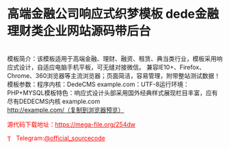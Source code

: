 # 高端金融公司响应式织梦模板 dede金融理财类企业网站源码带后台

<br>模板简介：该模板适用于高端金融、理财、融资、租赁、典当类行业，模板采用响应式设计，自适应电脑手机平板，可无缝对接微信。 兼容IE10+、Firefox、Chrome、360浏览器等主流浏览器；页面简洁，容易管理，附带整站测试数据！<br>模板参数：程序内核：DedeCMS example.com：UTF-8运行环境：PHP+MYSQL模板特色：响应式设计头部采用国外经典样式展现栏目丰富，应有尽有DEDECMS内核 example.com<br>http://example.com/（复制到浏览器预览）<br>


<p style="color: red;">源代码下载地址：<a href="https://mega-file.org/254dw" style="color: red;">https://mega-file.org/254dw</a></p><p style="color: red;"><img src="https://cdn-icons-png.flaticon.com/512/2111/2111646.png" alt="Telegram Icon" style="width: 16px; vertical-align: middle; margin-right: 5px;">Telegram:<a href="https://t.me/official_sourcecode" style="color: red;">@official_sourcecode</a></p>
